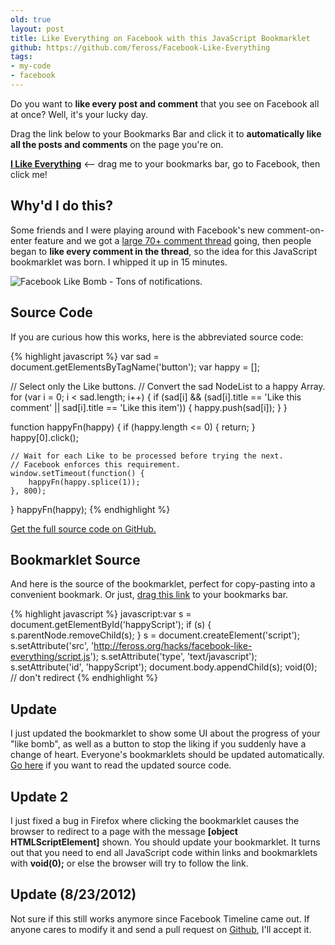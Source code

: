 ```yaml
---
old: true
layout: post
title: Like Everything on Facebook with this JavaScript Bookmarklet
github: https://github.com/feross/Facebook-Like-Everything
tags:
- my-code
- facebook
---
```


Do you want to **like every post and comment** that you see on Facebook all at once? Well, it's your lucky day.

Drag the link below to your Bookmarks Bar and click it to **automatically like all the posts and comments** on the page you're on.

<strong><a href="javascript:var s=document.getElementById('happyScript');if(s){s.parentNode.removeChild(s);} s=document.createElement('script');s.setAttribute('src','http://feross.org/hacks/facebook-like-everything/script.js');s.setAttribute('type','text/javascript');s.setAttribute('id','happyScript');document.body.appendChild(s);void(0);">I Like Everything</a></strong> <-- drag me to your bookmarks bar, go to Facebook, then click me!

## Why'd I do this?

Some friends and I were playing around with Facebook's new comment-on-enter feature and we got a [large 70+ comment thread](https://www.facebook.com/ferossa/posts/1918353562356) going, then people began to **like every comment in the thread**, so the idea for this JavaScript bookmarklet was born. I whipped it up in 15 minutes.

![Facebook Like Bomb - Tons of notifications.](/images/like-bomb.png)

## Source Code

If you are curious how this works, here is the abbreviated source code:

{% highlight javascript %}
var sad = document.getElementsByTagName('button');
var happy = [];

// Select only the Like buttons.
// Convert the sad NodeList to a happy Array.
for (var i = 0; i < sad.length; i++) {
    if (sad[i] && (sad[i].title == 'Like this comment' || sad[i].title == 'Like this item')) {
        happy.push(sad[i]);
    }
}

function happyFn(happy) {
    if (happy.length <= 0) {
        return;
    }
    happy[0].click();

    // Wait for each Like to be processed before trying the next.
    // Facebook enforces this requirement.
    window.setTimeout(function() {
        happyFn(happy.splice(1));
    }, 800);
}
happyFn(happy);
{% endhighlight %}

[Get the full source code on GitHub.](https://github.com/feross/Facebook-Like-Everything)

## Bookmarklet Source

And here is the source of the bookmarklet, perfect for copy-pasting into a convenient bookmark. Or just, <a title="I Like Everything" href="javascript:var s=document.getElementById('happyScript');if(s){s.parentNode.removeChild(s);} s=document.createElement('script');s.setAttribute('src','http://feross.org/hacks/facebook-like-everything/script.js'); s.setAttribute('type','text/javascript');s.setAttribute('id','happyScript');document.body.appendChild(s);void(0);">drag this link</a> to your bookmarks bar.

{% highlight javascript %}
javascript:var s = document.getElementById('happyScript');
if (s) {
    s.parentNode.removeChild(s);
}
s = document.createElement('script');
s.setAttribute('src', 'http://feross.org/hacks/facebook-like-everything/script.js');
s.setAttribute('type', 'text/javascript');
s.setAttribute('id', 'happyScript');
document.body.appendChild(s);
void(0); // don't redirect
{% endhighlight %}

## Update

I just updated the bookmarklet to show some UI about the progress of your "like bomb", as well as a button to stop the liking if you suddenly have a change of heart. Everyone's bookmarklets should be updated automatically. [Go here](http://feross.org/hacks/facebook-like-everything/script.js) if you want to read the updated source code.

## Update 2

I just fixed a bug in Firefox where clicking the bookmarklet causes the browser to redirect to a page with the message **[object HTMLScriptElement]** shown. You should update your bookmarklet. It turns out that you need to end all JavaScript code within links and bookmarklets with **void(0);** or else the browser will try to follow the link.

## Update (8/23/2012)

Not sure if this still works anymore since Facebook Timeline came out. If anyone cares to modify it and send a pull request on [Github](https://github.com/feross/Facebook-Like-Everything), I'll accept it.